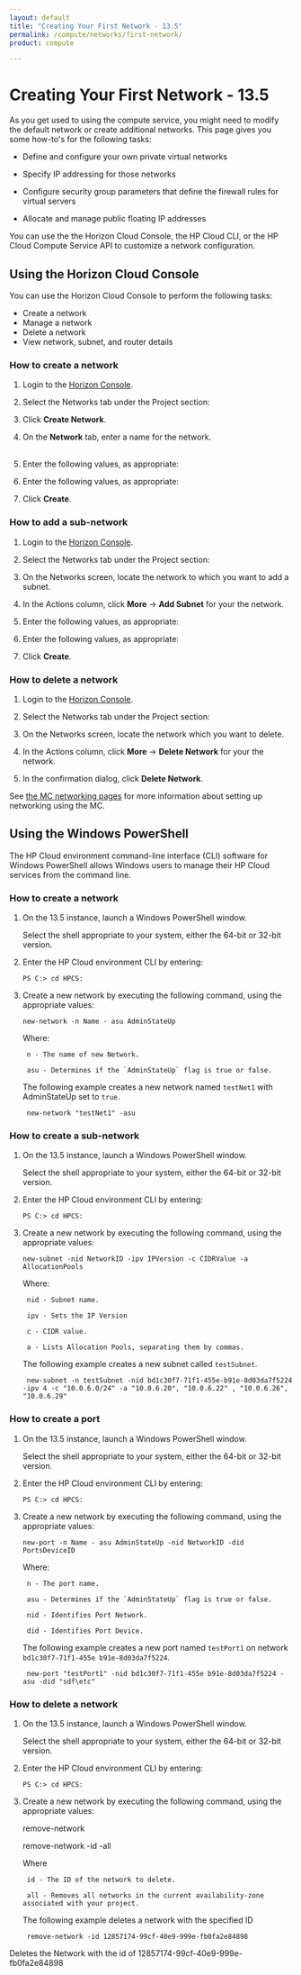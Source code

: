 ```yaml
---
layout: default
title: "Creating Your First Network - 13.5"
permalink: /compute/networks/first-network/
product: compute

---
```

# Creating Your First Network - 13.5 #

<!-- Modeled after How To's with the Compute Service (https://docs.hpcloud.com/compute/using/) Some text from network guide. -->

As you get used to using the compute service, you might need to modify the default network or create additional networks.  This page gives you some how-to's for the following tasks: 
 
* Define and configure your own private virtual networks

* Specify IP addressing for those networks 

* Configure security group parameters that define the firewall rules for virtual servers

* Allocate and manage public floating IP addresses

You can use the the Horizon Cloud Console, the HP Cloud CLI, or the HP Cloud Compute Service API to customize a network configuration.  


## Using the Horizon Cloud Console ## 

You can use the Horizon Cloud Console to perform the following tasks:

* Create a network
* Manage a network
* Delete a network
* View network, subnet, and router details

### How to create a network ###

1. Login to the [Horizon Console](https://horizon.hpcloud.com/).

2. Select the Networks tab under the Project section:
    <br><img src="media/network-new.png"  alt="" />

3. Click **Create Network**. 
	<br><img src="media/network-create.png"  alt="" />

4. On the **Network** tab, enter a name for the network.  
	<br><img src="media/network-fields.png"  alt="" />

5. Enter the following values, as appropriate:
	<br><img src="media/network-fields-2.png"  alt="" />

6. Enter the following values, as appropriate:
	<br><img src="media/network-fields-3.png"  alt="" />

7. Click **Create**.

### How to add a sub-network ###

1. Login to the [Horizon Console](https://horizon.hpcloud.com/).

2. Select the Networks tab under the Project section:
    <br><img src="media/network-new.png"  alt="" />

3. On the Networks screen, locate the network to which you want to add a subnet.

4. In the Actions column, click **More** -> **Add Subnet** for your the network. 
	<br><img src="media/network-delete.png"  alt="" />

5. Enter the following values, as appropriate:
	<br><img src="media/network-fields-sub.png"  alt="" />

6. Enter the following values, as appropriate:
	<br><img src="media/network-fields-sub-2.png"  alt="" />

7. Click **Create**.

### How to delete a network ###

1. Login to the [Horizon Console](https://horizon.hpcloud.com/).

2. Select the Networks tab under the Project section:
    <br><img src="media/network-new.png"  alt="" />

3. On the Networks screen, locate the network which you want to delete.

4. In the Actions column, click **More** -> **Delete Network** for your the network. 
	<br><img src="media/network-delete.png"  alt="" />

5. In the confirmation dialog, click **Delete Network**.

See [the MC networking pages](/mc/compute/networks/) for more information about setting up networking using the MC.

## Using the Windows PowerShell ##

The HP Cloud environment command-line interface (CLI) software for Windows PowerShell allows Windows users to manage their HP Cloud services from the command line.

### How to create a network ###

1. On the 13.5 instance, launch a Windows PowerShell window.  

	Select the shell appropriate to your system, either the 64-bit or 32-bit version. 

2. Enter the HP Cloud environment CLI by entering:

	`PS C:> cd HPCS:`

3. Create a new network by executing the following command, using the appropriate values:

	`new-network -n Name - asu AdminStateUp`

	Where:

		n - The name of new Network.

		asu - Determines if the `AdminStateUp` flag is true or false.

	The following example creates a new network named `testNet1` with AdminStateUp set to `true`.
	
		new-network "testNet1" -asu 

### How to create a sub-network ###

1. On the 13.5 instance, launch a Windows PowerShell window.  

	Select the shell appropriate to your system, either the 64-bit or 32-bit version. 

2. Enter the HP Cloud environment CLI by entering:

	`PS C:> cd HPCS:`

3. Create a new network by executing the following command, using the appropriate values:

	`new-subnet -nid NetworkID -ipv IPVersion -c CIDRValue -a AllocationPools`

	Where:

		nid - Subnet name.

		ipv - Sets the IP Version

		c - CIDR value.

		a - Lists Allocation Pools, separating them by commas.

	The following example creates a new subnet called `testSubnet`.

		new-subnet -n testSubnet -nid bd1c30f7-71f1-455e-b91e-8d03da7f5224 -ipv 4 -c "10.0.6.0/24" -a "10.0.6.20", "10.0.6.22" , "10.0.6.26", "10.0.6.29" 

### How to create a port ###

1. On the 13.5 instance, launch a Windows PowerShell window.  

	Select the shell appropriate to your system, either the 64-bit or 32-bit version. 

2. Enter the HP Cloud environment CLI by entering:

	`PS C:> cd HPCS:`

3. Create a new network by executing the following command, using the appropriate values:

	`new-port -n Name - asu AdminStateUp -nid NetworkID -did PortsDeviceID`

	Where:
	
		n - The port name.
	
		asu - Determines if the `AdminStateUp` flag is true or false.

		nid - Identifies Port Network.

		did - Identifies Port Device.

	The following example creates a new port named `testPort1` on network `bd1c30f7-71f1-455e b91e-8d03da7f5224`. 

		new-port "testPort1" -nid bd1c30f7-71f1-455e b91e-8d03da7f5224 -asu -did "sdf\etc" 


### How to delete a network ###

1. On the 13.5 instance, launch a Windows PowerShell window.  

	Select the shell appropriate to your system, either the 64-bit or 32-bit version. 

2. Enter the HP Cloud environment CLI by entering:

	`PS C:> cd HPCS:`

3. Create a new network by executing the following command, using the appropriate values:
	
	remove-network

	remove-network -id -all

	Where
	
		id - The ID of the network to delete.

		all - Removes all networks in the current availability-zone associated with your project.

	The following example deletes a network with the specified ID

		remove-network -id 12857174-99cf-40e9-999e-fb0fa2e84898  

Deletes the Network with the id of 12857174-99cf-40e9-999e-fb0fa2e84898

